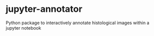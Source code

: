 # jupyter-annotator
Python package to interactively annotate histological images within a jupyter notebook

